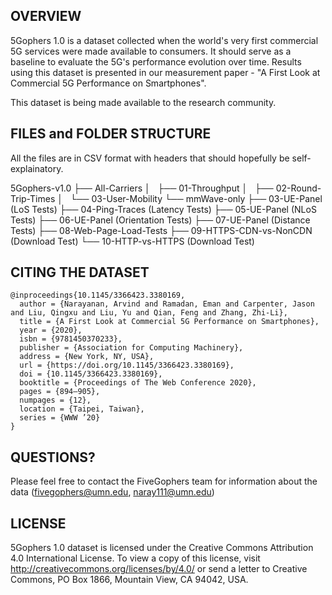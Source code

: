 ## OVERVIEW

5Gophers 1.0 is a dataset collected when the world's very first commercial 5G services were made available to consumers. It should serve as a baseline to evaluate the 5G's performance evolution over time. Results using this dataset is presented in our measurement paper - "A First Look at Commercial 5G Performance on Smartphones".

This dataset is being made available to the research community.

## FILES and FOLDER STRUCTURE

All the files are in CSV format with headers that should hopefully be self-explainatory.

5Gophers-v1.0
├── All-Carriers 
│   ├── 01-Throughput
│   ├── 02-Round-Trip-Times
│   └── 03-User-Mobility
└── mmWave-only
    ├── 03-UE-Panel (LoS Tests)
    ├── 04-Ping-Traces (Latency Tests)
    ├── 05-UE-Panel (NLoS Tests)
    ├── 06-UE-Panel (Orientation Tests)
    ├── 07-UE-Panel (Distance Tests)
    ├── 08-Web-Page-Load-Tests
    ├── 09-HTTPS-CDN-vs-NonCDN (Download Test)
    └── 10-HTTP-vs-HTTPS (Download Test)

## CITING THE DATASET

```
@inproceedings{10.1145/3366423.3380169,
  author = {Narayanan, Arvind and Ramadan, Eman and Carpenter, Jason and Liu, Qingxu and Liu, Yu and Qian, Feng and Zhang, Zhi-Li},
  title = {A First Look at Commercial 5G Performance on Smartphones},
  year = {2020},
  isbn = {9781450370233},
  publisher = {Association for Computing Machinery},
  address = {New York, NY, USA},
  url = {https://doi.org/10.1145/3366423.3380169},
  doi = {10.1145/3366423.3380169},
  booktitle = {Proceedings of The Web Conference 2020},
  pages = {894–905},
  numpages = {12},
  location = {Taipei, Taiwan},
  series = {WWW ’20}
}
```

## QUESTIONS?

Please feel free to contact the FiveGophers team for information about the data (fivegophers@umn.edu, naray111@umn.edu)

## LICENSE 

5Gophers 1.0 dataset is licensed under the Creative Commons Attribution 4.0 International License. To view a copy of this license, visit http://creativecommons.org/licenses/by/4.0/ or send a letter to Creative Commons, PO Box 1866, Mountain View, CA 94042, USA.